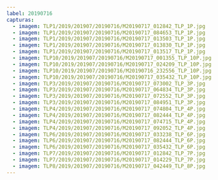 ```yaml
---
label: 20190716
capturas:
  - imagem: TLP1/2019/201907/20190716/M20190717_012842_TLP_1P.jpg
  - imagem: TLP1/2019/201907/20190716/M20190717_084653_TLP_1P.jpg
  - imagem: TLP1/2019/201907/20190716/M20190717_013503_TLP_1P.jpg
  - imagem: TLP1/2019/201907/20190716/M20190717_013830_TLP_1P.jpg
  - imagem: TLP1/2019/201907/20190716/M20190717_013517_TLP_1P.jpg
  - imagem: TLP10/2019/201907/20190716/M20190717_001355_TLP_10P.jpg
  - imagem: TLP10/2019/201907/20190716/M20190717_024209_TLP_10P.jpg
  - imagem: TLP10/2019/201907/20190716/M20190716_232556_TLP_10P.jpg
  - imagem: TLP10/2019/201907/20190716/M20190717_035432_TLP_10P.jpg
  - imagem: TLP3/2019/201907/20190716/M20190717_073002_TLP_3P.jpg
  - imagem: TLP3/2019/201907/20190716/M20190717_064834_TLP_3P.jpg
  - imagem: TLP3/2019/201907/20190716/M20190717_072552_TLP_3P.jpg
  - imagem: TLP3/2019/201907/20190716/M20190717_084951_TLP_3P.jpg
  - imagem: TLP4/2019/201907/20190716/M20190717_074804_TLP_4P.jpg
  - imagem: TLP4/2019/201907/20190716/M20190717_082444_TLP_4P.jpg
  - imagem: TLP4/2019/201907/20190716/M20190717_074715_TLP_4P.jpg
  - imagem: TLP4/2019/201907/20190716/M20190717_092052_TLP_4P.jpg
  - imagem: TLP6/2019/201907/20190716/M20190717_033238_TLP_6P.jpg
  - imagem: TLP6/2019/201907/20190716/M20190717_082444_TLP_6P.jpg
  - imagem: TLP6/2019/201907/20190716/M20190717_035432_TLP_6P.jpg
  - imagem: TLP7/2019/201907/20190716/M20190717_012842_TLP_7P.jpg
  - imagem: TLP7/2019/201907/20190716/M20190717_014229_TLP_7P.jpg
  - imagem: TLP8/2019/201907/20190716/M20190717_042449_TLP_8P.jpg
---
```

